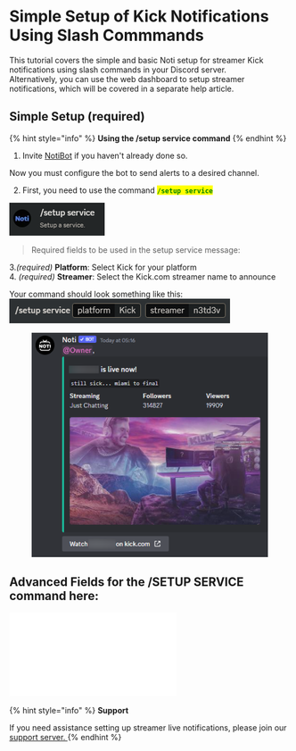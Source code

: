 # Simple Setup of Kick Notifications Using Slash Commmands

This tutorial covers the simple and basic Noti setup for streamer Kick notifications using slash commands in your Discord server.
\
Alternatively, you can use the web dashboard to setup streamer notifications, which will be covered in a separate help article.

## Simple Setup (required)

{% hint style="info" %}
**Using the /setup service command**
{% endhint %}

1. Invite [NotiBot](https://notibot.app/invite) if you haven't already done so.

Now you must configure the bot to send alerts to a desired channel.

2. First, you need to use the command <mark style="color:green;">**`/setup service`**</mark>&#x20;

![](../../.gitbook/assets/command_setup_service.png)

<!-- ![](../../.gitbook/assets/Command) -->
> Required fields to be used in the setup service message:

3.*(required)* **Platform**: Select Kick for your platform 
\
4. *(required)* **Streamer**: Select the Kick.com streamer name to announce

Your command should look something like this:
\
![](../../.gitbook/assets/command_setup_service_platform_streamer.png)

<figure><img src="../../.gitbook/assets/Ex of notifi" alt=""><figcaption></figcaption></figure>

## Advanced Fields for the /SETUP SERVICE command here:
![Click here for a list of advanced fields available for use in the /setup service command!](../../setup/streamer-setup-advanced-slash-commands.md)

{% hint style="info" %}
**Support**

If you need assistance setting up streamer live notifications, please join our [support server. ](https://discord.com/invite/xq6F6ZkUte)
{% endhint %}


